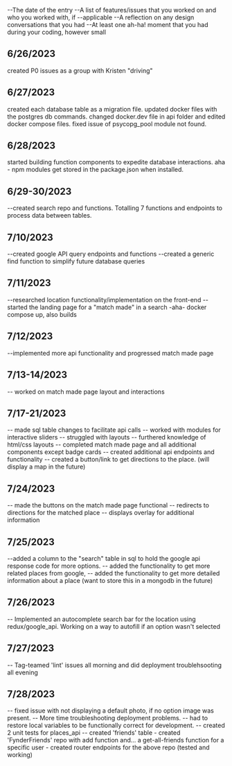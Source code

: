 --The date of the entry
--A list of features/issues that you worked on and who you worked with, if --applicable
--A reflection on any design conversations that you had
--At least one ah-ha! moment that you had during your coding, however small

## 6/26/2023

created P0 issues as a group with Kristen "driving"

## 6/27/2023

created each database table as a migration file.
updated docker files with the postgres db commands.
changed docker.dev file in api folder and edited docker compose files.
fixed issue of psycopg_pool module not found.

## 6/28/2023

started building function components to expedite database interactions.
aha - npm modules get stored in the package.json when installed.


## 6/29-30/2023

--created search repo and functions. Totalling 7 functions and
    endpoints to process data between tables.

## 7/10/2023

--created google API query endpoints and functions
--created a generic find function to simplify future database queries

## 7/11/2023

--researched location functionality/implementation on the front-end
--started the landing page for a "match made" in a search
-aha- docker compose up, also builds

## 7/12/2023
--implemented more api functionality and progressed match made page

## 7/13-14/2023
-- worked on match made page layout and interactions

## 7/17-21/2023
-- made sql table changes to facilitate api calls
-- worked with modules for interactive sliders
-- struggled with layouts
-- furthered knowledge of html/css layouts
-- completed match made page and all additional components except badge cards
-- created additional api endpoints and functionality
-- created a button/link to get directions to the place.
    (will display a map in the future)
## 7/24/2023
-- made the buttons on the match made page functional
    -- redirects to directions for the matched place
    -- displays overlay for additional information

## 7/25/2023
--added a column to the "search" table in sql to hold the
    google api response code for more options.
-- added the functionality to get more related places from google,
-- added the functionality to get more detailed information about a place
    (want to store this in a mongodb in the future)

## 7/26/2023
-- Implemented an autocomplete search bar for the location
    using redux/google_api. Working on a way to autofill if an option wasn't selected

## 7/27/2023
-- Tag-teamed 'lint' issues all morning and did deployment troublehsooting all evening

## 7/28/2023
-- fixed issue with not displaying a default photo, if no option image was present.
-- More time troubleshooting deployment problems.
-- had to restore local variables to be functionally correct for development.
-- created 2 unit tests for places_api
-- created 'friends' table
    - created 'FynderFriends' repo with add function and...
        a get-all-friends function for a specific user
    - created router endpoints for the above repo (tested and working)

